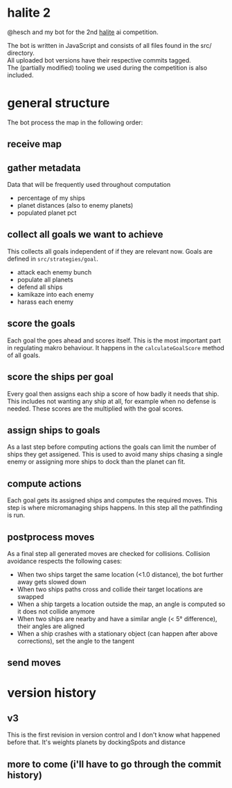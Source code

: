 # halite 2

@hesch and my bot for the 2nd [halite](https://2017.halite.io/) ai competition.

The bot is written in JavaScript and consists of all files found in the src/ directory.  
All uploaded bot versions have their respective commits tagged.  
The (partially modified) tooling we used during the competition is also included.

# general structure

The bot process the map in the following order:

## receive map

## gather metadata

Data that will be frequently used throughout computation
- percentage of my ships
- planet distances (also to enemy planets)
- populated planet pct

## collect all goals we want to achieve

This collects all goals independent of if they are relevant now.
Goals are defined in `src/strategies/goal`.
- attack each enemy bunch
- populate all planets
- defend all ships
- kamikaze into each enemy
- harass each enemy

## score the goals

Each goal the goes ahead and scores itself.
This is the most important part in regulating makro behaviour.
It happens in the `calculateGoalScore` method of all goals.

## score the ships per goal

Every goal then assigns each ship a score of how badly it needs that ship.
This includes not wanting any ship at all, for example when no defense is needed.
These scores are the multiplied with the goal scores.

## assign ships to goals

As a last step before computing actions the goals can limit the number of ships they get assigened.
This is used to avoid many ships chasing a single enemy or assigning more ships to dock than the planet can fit.

## compute actions

Each goal gets its assigned ships and computes the required moves.
This step is where micromanaging ships happens.
In this step all the pathfinding is run.

## postprocess moves

As a final step all generated moves are checked for collisions.
Collision avoidance respects the following cases:
- When two ships target the same location (<1.0 distance), the bot further away gets slowed down
- When two ships paths cross and collide their target locations are swapped
- When a ship targets a location outside the map, an angle is computed so it does not collide anymore
- When two ships are nearby and have a similar angle (< 5° difference), their angles are aligned
- When a ship crashes with a stationary object (can happen after above corrections), set the angle to the tangent

## send moves

# version history

## v3

This is the first revision in version control and I don't know what happened before that.
It's weights planets by dockingSpots and distance

## more to come (i'll have to go through the commit history)
